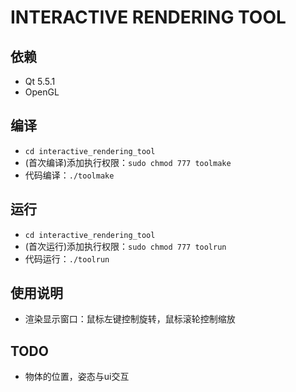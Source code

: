 # INTERACTIVE RENDERING TOOL

## 依赖

- Qt 5.5.1
- OpenGL

## 编译

- `cd interactive_rendering_tool`
- (首次编译)添加执行权限：`sudo chmod 777 toolmake`
- 代码编译：`./toolmake`

## 运行

- `cd interactive_rendering_tool`
- (首次运行)添加执行权限：`sudo chmod 777 toolrun`
- 代码运行：`./toolrun`

## 使用说明

- 渲染显示窗口：鼠标左键控制旋转，鼠标滚轮控制缩放

## TODO

- 物体的位置，姿态与ui交互
